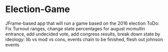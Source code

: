 # Election-Game
JFrame-based app that will run a game based on the 2016 election
ToDo: Fix Turnout ranges, change state percentages for august mcmullin entrance, add undecided vote, add congress results, break down state by ideology: lib vs mod vs cons, events chain to be finished, flesh out johnson events
